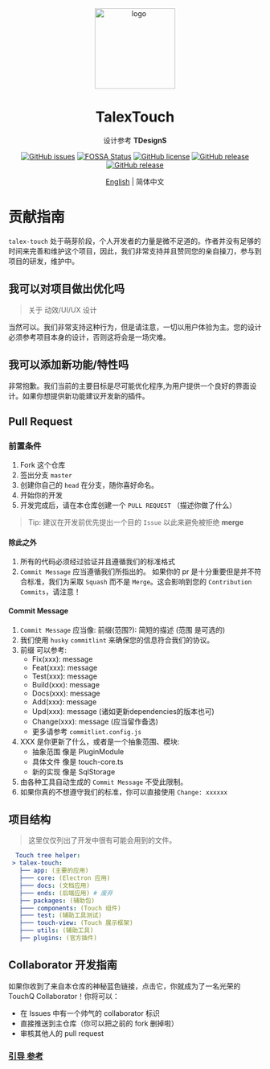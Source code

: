 <div align="center">

  <img width="160" src="https://files.catbox.moe/2el8uf.png" alt="logo">

  <h1>TalexTouch</h1>

  设计参考 <b>TDesignS</b>

  [![GitHub issues](https://img.shields.io/github/issues/talex-touch/talex-touch?style=flat-square)](https://github.com/talex-touch/talex-touch/issues)
[![FOSSA Status](https://app.fossa.com/api/projects/git%2Bgithub.com%2Ftalex-touch%2Ftalex-touch.svg?type=shield)](https://app.fossa.com/projects/git%2Bgithub.com%2Ftalex-touch%2Ftalex-touch?ref=badge_shield)
  [![GitHub license](https://img.shields.io/github/license/talex-touch/talex-touch?style=flat-square)](https://github.com/talex-touch/talex-touch/blob/main/LICENSE)
  [![GitHub release](https://img.shields.io/badge/release-1.2.0-42B883?style=flat-square)](https://github.com/talex-touch/talex-touch/releases)
  [![GitHub release](https://img.shields.io/badge/dev-2.0.0-64391A?style=flat-square)](https://github.com/talex-touch/talex-touch/discussions/35)

  [English](./CONTRIBUTING.md) | 简体中文
</div>

# 贡献指南

`talex-touch` 处于萌芽阶段，个人开发者的力量是微不足道的。作者并没有足够的时间来完善和维护这个项目，因此，我们非常支持并且赞同您的亲自操刀，参与到项目的研发，维护中。

## 我可以对项目做出优化吗

> 关于 动效/UI/UX 设计

当然可以。我们非常支持这种行为，但是请注意，一切以用户体验为主。您的设计必须参考项目本身的设计，否则这将会是一场灾难。

## 我可以添加新功能/特性吗

非常抱歉。我们当前的主要目标是尽可能优化程序,为用户提供一个良好的界面设计。如果你想提供新功能建议开发新的插件。

## Pull Request

### 前置条件

1. Fork 这个仓库
2. 签出分支 `master`
3. 创建你自己的 `head` 在分支，随你喜好命名。
4. 开始你的开发
5. 开发完成后，请在本仓库创建一个 `PULL REQUEST` （描述你做了什么）

> Tip: 建议在开发前优先提出一个目的 `Issue` 以此来避免被拒绝 **merge**

#### 除此之外

1. 所有的代码必须经过验证并且遵循我们的标准格式
2. `Commit Message` 应当遵循我们所指出的。 如果你的 pr 是十分重要但是并不符合标准，我们为采取 `Squash` 而不是 `Merge`。这会影响到您的 `Contribution Commits`，请注意！

#### Commit Message

1. `Commit Message` 应当像: 前缀(范围?): 简短的描述 (范围 是可选的)
2. 我们使用 `husky` `commitlint` 来确保您的信息符合我们的协议。
3. 前缀 可以参考:
   - Fix(xxx): message
   - Feat(xxx): message
   - Test(xxx): message
   - Build(xxx): message
   - Docs(xxx): message
   - Add(xxx): message
   - Upd(xxx): message (诸如更新dependencies的版本也可)
   - Change(xxx): message (应当留作备选)
   - 更多请参考 `commitlint.config.js`
4. XXX 是你更新了什么，或者是一个抽象范围、模块:
   - 抽象范围 像是 PluginModule
   - 具体文件 像是 touch-core.ts
   - 新的实现 像是 SqlStorage
5. 由各种工具自动生成的 `Commit Message` 不受此限制。
6. 如果你真的不想遵守我们的标准，你可以直接使用 `Change: xxxxxx`

## 项目结构

> 这里仅仅列出了开发中很有可能会用到的文件。

``` yaml
  Touch tree helper:
 > talex-touch:
   ├── app: (主要的应用)
   ├─── core: (Electron 应用)
   ├─── docs: (文档应用)
   ├─── ends: (后端应用) # 废弃
   ├── packages: (辅助包)
   ├─── components: (Touch 组件)
   ├─── test: (辅助工具测试)
   ├─── touch-view: (Touch 展示框架)
   ├─── utils: (辅助工具)
   ├── plugins: (官方插件)
```

## Collaborator 开发指南

如果你收到了来自本仓库的神秘蓝色链接，点击它，你就成为了一名光荣的 TouchQ Collaborator！你将可以：

- 在 Issues 中有一个帅气的 collaborator 标识
- 直接推送到主仓库（你可以把之前的 fork 删掉啦）
- 审核其他人的 pull request

### [引导 参考](https://github.com/TalexDreamSoul/touchq/blob/main/.github/contribute/README.md)
